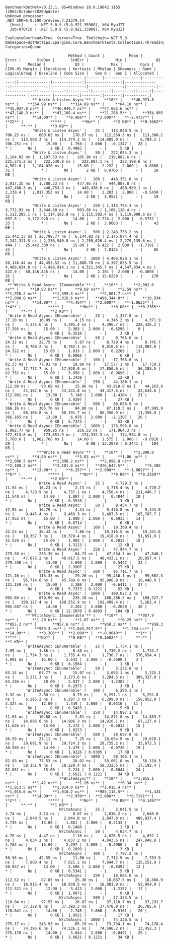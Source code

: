 
    BenchmarkDotNet=v0.13.1, OS=Windows 10.0.19042.1165 (20H2/October2020Update)
    Unknown processor
    .NET SDK=6.0.100-preview.7.21379.14
      [Host]     : .NET 5.0.9 (5.0.921.35908), X64 RyuJIT
      Job-UTOYIO : .NET 5.0.9 (5.0.921.35908), X64 RyuJIT

    EvaluateOverhead=True  Server=True  Toolchain=.NET 5.0  
    Namespace=dotNetTips.Spargine.Core.BenchmarkTests.Collections.Threading  Categories=Queue  

                                Method | Count |           Mean |        Error |       StdDev |       StdErr |            Min |             Q1 |         Median |             Q3 |            Max |        Op/s | CI99.9% Margin | Iterations | Kurtosis | MValue | Skewness | Rank | LogicalGroup | Baseline | Code Size |   Gen 0 |  Gen 1 | Allocated |
    ---------------------------------- |------ |---------------:|-------------:|-------------:|-------------:|---------------:|---------------:|---------------:|---------------:|---------------:|------------:|---------------:|-----------:|---------:|-------:|---------:|-----:|------------- |--------- |----------:|--------:|-------:|----------:|
                **'Write & Listen Async'** |    **10** |    **46,973.8 ns** |    **354.99 ns** |    **314.69 ns** |     **84.10 ns** |    **45,937.0 ns** |    **46,949.7 ns** |    **47,052.6 ns** |    **47,148.9 ns** |    **47,189.4 ns** |    **21,288.5** |     **354.985 ns** |      **14.00** |    **8.466** |  **2.000** |  **-2.4737** |   **22** |            ***** |       **No** |      **2 KB** |  **0.3662** |      **-** |      **3 KB** |
                'Write & Listen Async' |    25 |   113,840.5 ns |    706.25 ns |    660.63 ns |    170.57 ns |   112,554.3 ns |   113,386.2 ns |   113,568.3 ns |   114,374.1 ns |   114,885.9 ns |     8,784.2 |     706.251 ns |      15.00 |    1.750 |  2.000 |  -0.1347 |   28 |            * |       No |      2 KB |  0.4883 |      - |      5 KB |
                'Write & Listen Async' |    50 |   222,084.3 ns |  1,184.02 ns |  1,107.53 ns |    285.96 ns |   219,882.6 ns |   221,571.2 ns |   222,530.8 ns |   222,897.1 ns |   223,198.6 ns |     4,502.8 |   1,184.020 ns |      15.00 |    2.232 |  2.000 |  -0.8866 |   31 |            * |       No |      2 KB |  0.9766 |      - |     10 KB |
                'Write & Listen Async' |   100 |   448,351.8 ns |  2,017.35 ns |  1,788.33 ns |    477.95 ns |   444,887.8 ns |   447,468.3 ns |   448,753.3 ns |   449,430.6 ns |   450,989.1 ns |     2,230.4 |   2,017.353 ns |      14.00 |    2.283 |  2.000 |  -0.5450 |   32 |            * |       No |      2 KB |  1.9531 |      - |     19 KB |
                'Write & Listen Async' |   250 | 1,113,794.3 ns |  3,772.93 ns |  3,344.60 ns |    893.88 ns | 1,106,118.4 ns | 1,112,285.1 ns | 1,114,162.0 ns | 1,115,592.4 ns | 1,119,098.6 ns |       897.8 |   3,772.928 ns |      14.00 |    2.774 |  2.000 |  -0.5752 |   33 |            * |       No |      2 KB |  3.9063 |      - |     43 KB |
                'Write & Listen Async' |   500 | 2,248,733.2 ns | 25,442.33 ns | 23,798.77 ns |  6,144.82 ns | 2,175,074.4 ns | 2,242,311.5 ns | 2,250,940.8 ns | 2,258,626.4 ns | 2,279,139.6 ns |       444.7 |  25,442.330 ns |      15.00 |    6.422 |  2.000 |  -1.7191 |   34 |            * |       No |      2 KB |  7.8125 |      - |     85 KB |
                'Write & Listen Async' |  1000 | 4,486,828.1 ns | 50,146.44 ns | 44,453.52 ns | 11,880.70 ns | 4,397,855.5 ns | 4,469,634.8 ns | 4,488,914.1 ns | 4,511,345.7 ns | 4,547,934.4 ns |       222.9 |  50,146.445 ns |      14.00 |    2.301 |  2.000 |  -0.4098 |   35 |            * |       No |      2 KB | 15.6250 |      - |    170 KB |
     **'Write & Read Async: IEnumerable'** |    **10** |     **2,002.6 ns** |     **10.93 ns** |      **9.69 ns** |      **2.59 ns** |     **1,976.2 ns** |     **1,999.3 ns** |     **2,001.7 ns** |     **2,008.0 ns** |     **2,016.6 ns** |   **499,344.8** |      **10.934 ns** |      **14.00** |    **4.454** |  **2.000** |  **-1.0635** |    **4** |            ***** |       **No** |      **0 KB** |  **0.2365** |      **-** |      **2 KB** |
     'Write & Read Async: IEnumerable' |    25 |     4,377.8 ns |     17.20 ns |     16.09 ns |      4.15 ns |     4,346.2 ns |     4,371.9 ns |     4,375.6 ns |     4,391.4 ns |     4,396.7 ns |   228,426.2 |      17.203 ns |      15.00 |    2.363 |  2.000 |  -0.6290 |    9 |            * |       No |      0 KB |  0.3510 |      - |      3 KB |
     'Write & Read Async: IEnumerable' |    50 |     8,765.6 ns |     24.32 ns |     22.75 ns |      5.87 ns |     8,729.4 ns |     8,745.7 ns |     8,760.2 ns |     8,782.1 ns |     8,810.6 ns |   114,082.0 |      24.322 ns |      15.00 |    1.833 |  2.000 |   0.2269 |   13 |            * |       No |      0 KB |  0.6866 |      - |      6 KB |
     'Write & Read Async: IEnumerable' |   100 |    17,766.6 ns |     82.33 ns |     77.01 ns |     19.88 ns |    17,577.1 ns |    17,750.1 ns |    17,772.7 ns |    17,828.0 ns |    17,850.6 ns |    56,285.5 |      82.332 ns |      15.00 |    3.058 |  2.000 |  -0.9690 |   16 |            * |       No |      0 KB |  1.3428 |      - |     12 KB |
     'Write & Read Async: IEnumerable' |   250 |    44,180.1 ns |    112.09 ns |     93.60 ns |     25.96 ns |    43,918.0 ns |    44,163.9 ns |    44,187.6 ns |    44,231.8 ns |    44,317.6 ns |    22,634.6 |     112.091 ns |      13.00 |    5.140 |  2.000 |  -1.4104 |   21 |            * |       No |      0 KB |  2.9297 |      - |     27 KB |
     'Write & Read Async: IEnumerable' |   500 |    88,058.9 ns |    366.16 ns |    305.76 ns |     84.80 ns |    87,118.5 ns |    87,995.9 ns |    88,166.8 ns |    88,191.7 ns |    88,356.9 ns |    11,356.0 |     366.165 ns |      13.00 |    6.976 |  2.000 |  -2.1307 |   26 |            * |       No |      0 KB |  5.7373 |      - |     53 KB |
     'Write & Read Async: IEnumerable' |  1000 |   173,593.8 ns |  1,082.77 ns |    959.85 ns |    256.53 ns |   171,964.3 ns |   172,813.6 ns |   173,651.9 ns |   174,332.3 ns |   174,954.8 ns |     5,760.6 |   1,082.768 ns |      14.00 |    1.575 |  2.000 |  -0.0910 |   29 |            * |       No |      0 KB | 12.2070 | 0.2441 |    104 KB |
                  **'Write & Read Async'** |    **10** |     **2,098.0 ns** |      **4.59 ns** |      **3.83 ns** |      **1.06 ns** |     **2,086.5 ns** |     **2,098.2 ns** |     **2,098.8 ns** |     **2,100.2 ns** |     **2,101.0 ns** |   **476,647.5** |       **4.585 ns** |      **13.00** |    **6.257** |  **2.000** |  **-1.9697** |    **6** |            ***** |       **No** |      **0 KB** |  **0.2289** |      **-** |      **2 KB** |
                  'Write & Read Async' |    25 |     4,729.3 ns |     11.54 ns |     10.23 ns |      2.73 ns |     4,718.4 ns |     4,720.2 ns |     4,728.9 ns |     4,737.1 ns |     4,750.4 ns |   211,446.7 |      11.540 ns |      14.00 |    1.887 |  2.000 |   0.4844 |   10 |            * |       No |      0 KB |  0.3510 |      - |      3 KB |
                  'Write & Read Async' |    50 |     9,454.7 ns |     17.95 ns |     16.79 ns |      4.34 ns |     9,436.8 ns |     9,443.9 ns |     9,445.4 ns |     9,468.3 ns |     9,487.5 ns |   105,767.7 |      17.952 ns |      15.00 |    1.808 |  2.000 |   0.6933 |   14 |            * |       No |      0 KB |  0.6714 |      - |      6 KB |
                  'Write & Read Async' |   100 |    19,360.4 ns |     32.53 ns |     30.43 ns |      7.86 ns |    19,316.5 ns |    19,341.6 ns |    19,357.7 ns |    19,378.4 ns |    19,418.8 ns |    51,651.9 |      32.528 ns |      15.00 |    1.983 |  2.000 |   0.2832 |   18 |            * |       No |      0 KB |  1.3123 |      - |     12 KB |
                  'Write & Read Async' |   250 |    47,944.7 ns |    279.50 ns |    233.39 ns |     64.73 ns |    47,534.3 ns |    47,846.1 ns |    47,876.2 ns |    48,017.5 ns |    48,433.1 ns |    20,857.4 |     279.498 ns |      13.00 |    2.690 |  2.000 |   0.5442 |   23 |            * |       No |      0 KB |  2.9907 |      - |     27 KB |
                  'Write & Read Async' |   500 |    95,711.7 ns |    121.16 ns |    113.33 ns |     29.26 ns |    95,430.1 ns |    95,662.3 ns |    95,714.6 ns |    95,789.0 ns |    95,908.9 ns |    10,448.0 |     121.159 ns |      15.00 |    3.380 |  2.000 |  -0.6411 |   27 |            * |       No |      0 KB |  5.7373 | 0.1221 |     52 KB |
                  'Write & Read Async' |  1000 |   190,027.2 ns |    992.69 ns |    879.99 ns |    235.19 ns |   188,286.5 ns |   189,527.7 ns |   190,127.4 ns |   190,552.9 ns |   191,499.4 ns |     5,262.4 |     992.687 ns |      14.00 |    2.202 |  2.000 |  -0.2020 |   30 |            * |       No |      0 KB | 12.2070 | 0.4883 |    104 KB |
             **'WriteAsync: IEnumerable'** |    **10** |       **957.9 ns** |      **1.20 ns** |      **1.07 ns** |      **0.29 ns** |       **955.3 ns** |       **957.6 ns** |       **958.3 ns** |       **958.3 ns** |       **959.3 ns** | **1,043,917.9** |       **1.204 ns** |      **14.00** |    **3.306** |  **2.000** |  **-0.9640** |    **1** |            ***** |       **No** |      **0 KB** |  **0.1602** |      **-** |      **1 KB** |
             'WriteAsync: IEnumerable' |    25 |     1,734.1 ns |      1.99 ns |      1.86 ns |      0.48 ns |     1,730.2 ns |     1,733.7 ns |     1,734.3 ns |     1,735.4 ns |     1,736.7 ns |   576,654.4 |       1.991 ns |      15.00 |    2.642 |  2.000 |  -0.7600 |    3 |            * |       No |      0 KB |  0.1564 |      - |      1 KB |
             'WriteAsync: IEnumerable' |    50 |     3,232.8 ns |     63.34 ns |     67.77 ns |     15.97 ns |     3,093.1 ns |     3,225.1 ns |     3,271.3 ns |     3,273.6 ns |     3,284.5 ns |   309,327.0 |      63.336 ns |      18.00 |    2.837 |  2.000 |  -1.2382 |    7 |            * |       No |      0 KB |  0.2975 |      - |      3 KB |
             'WriteAsync: IEnumerable' |   100 |     6,295.1 ns |      3.32 ns |      2.60 ns |      0.75 ns |     6,291.1 ns |     6,292.8 ns |     6,295.2 ns |     6,297.3 ns |     6,299.0 ns |   158,852.9 |       3.324 ns |      12.00 |    1.449 |  2.000 |   0.0316 |   11 |            * |       No |      0 KB |  0.5493 |      - |      5 KB |
             'WriteAsync: IEnumerable' |   250 |    14,897.1 ns |     11.63 ns |     10.88 ns |      2.81 ns |    14,871.8 ns |    14,889.7 ns |    14,896.0 ns |    14,906.3 ns |    14,910.1 ns |    67,127.4 |      11.626 ns |      15.00 |    2.472 |  2.000 |  -0.5812 |   15 |            * |       No |      0 KB |  1.0223 |      - |      9 KB |
             'WriteAsync: IEnumerable' |   500 |    29,697.8 ns |     30.59 ns |     27.11 ns |      7.25 ns |    29,654.9 ns |    29,678.1 ns |    29,691.9 ns |    29,724.3 ns |    29,735.2 ns |    33,672.5 |      30.585 ns |      14.00 |    1.479 |  2.000 |  -0.0736 |   19 |            * |       No |      0 KB |  1.9226 | 0.0305 |     17 KB |
             'WriteAsync: IEnumerable' |  1000 |    58,165.1 ns |     82.88 ns |     77.53 ns |     20.02 ns |    58,061.8 ns |    58,110.3 ns |    58,151.9 ns |    58,220.4 ns |    58,332.5 ns |    17,192.4 |      82.881 ns |      15.00 |    2.224 |  2.000 |   0.5044 |   24 |            * |       No |      0 KB |  3.6621 | 0.1221 |     34 KB |
                            **WriteAsync** |    **10** |     **1,015.1 ns** |      **1.42 ns** |      **1.26 ns** |      **0.34 ns** |     **1,013.5 ns** |     **1,014.0 ns** |     **1,015.4 ns** |     **1,015.6 ns** |     **1,018.2 ns** |   **985,113.5** |       **1.424 ns** |      **14.00** |    **2.970** |  **2.000** |   **0.7191** |    **2** |            ***** |       **No** |      **0 KB** |  **0.1497** |      **-** |      **1 KB** |
                            WriteAsync |    25 |     2,041.5 ns |      3.74 ns |      3.13 ns |      0.87 ns |     2,036.2 ns |     2,040.0 ns |     2,040.5 ns |     2,044.0 ns |     2,047.0 ns |   489,837.4 |       3.745 ns |      13.00 |    1.881 |  2.000 |   0.2133 |    5 |            * |       No |      0 KB |  0.1488 |      - |      1 KB |
                            WriteAsync |    50 |     4,034.7 ns |      4.78 ns |      4.47 ns |      1.16 ns |     4,026.5 ns |     4,032.1 ns |     4,034.2 ns |     4,037.2 ns |     4,043.6 ns |   247,848.8 |       4.783 ns |      15.00 |    2.397 |  2.000 |   0.2900 |    8 |            * |       No |      0 KB |  0.2899 |      - |      3 KB |
                            WriteAsync |   100 |     7,797.2 ns |     50.96 ns |     42.55 ns |     11.80 ns |     7,712.9 ns |     7,783.9 ns |     7,808.4 ns |     7,821.1 ns |     7,844.7 ns |   128,251.9 |      50.957 ns |      13.00 |    2.506 |  2.000 |  -0.8492 |   12 |            * |       No |      0 KB |  0.5341 |      - |      5 KB |
                            WriteAsync |   250 |    18,884.0 ns |    112.52 ns |     87.85 ns |     25.36 ns |    18,667.5 ns |    18,866.9 ns |    18,913.4 ns |    18,938.5 ns |    18,981.9 ns |    52,954.9 |     112.521 ns |      12.00 |    3.413 |  2.000 |  -1.2152 |   17 |            * |       No |      0 KB |  1.0071 |      - |      9 KB |
                            WriteAsync |   500 |    37,333.5 ns |    110.04 ns |     97.55 ns |     26.07 ns |    37,110.7 ns |    37,292.7 ns |    37,328.8 ns |    37,392.3 ns |    37,470.8 ns |    26,785.6 |     110.041 ns |      14.00 |    2.745 |  2.000 |  -0.5161 |   20 |            * |       No |      0 KB |  1.8921 |      - |     17 KB |
                            WriteAsync |  1000 |    74,336.5 ns |    275.17 ns |    243.93 ns |     65.19 ns |    73,734.1 ns |    74,178.4 ns |    74,395.6 ns |    74,536.1 ns |    74,596.2 ns |    13,452.3 |     275.170 ns |      14.00 |    3.044 |  2.000 |  -0.8491 |   25 |            * |       No |      0 KB |  3.6621 | 0.1221 |     34 KB |
